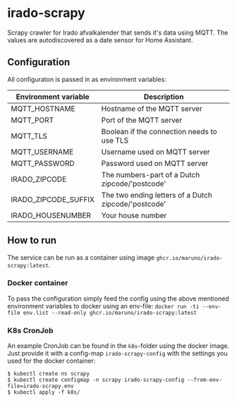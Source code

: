 # irado-scrapy
Scrapy crawler for Irado afvalkalender that sends it's data using MQTT.
The values are autodiscovered as a date sensor for Home Assistant.

## Configuration
All configuraton is passed in as environment variables:

|Environment variable|Description|
|---|---|
|MQTT_HOSTNAME|Hostname of the MQTT server|
|MQTT_PORT|Port of the MQTT server|
|MQTT_TLS|Boolean if the connection needs to use TLS
|MQTT_USERNAME|Username used on MQTT server|
|MQTT_PASSWORD|Password used on MQTT server|
|IRADO_ZIPCODE|The numbers-part of a Dutch zipcode/'postcode'|
|IRADO_ZIPCODE_SUFFIX|The two ending letters of a Dutch zipcode/'postcode'|
|IRADO_HOUSENUMBER|Your house number|

## How to run
The service can be run as a container using image `ghcr.io/maruno/irado-scrapy:latest`.

### Docker container
To pass the configuration simply feed the config using the above mentioned environment variables
to docker using an env-file:
`docker run -ti --env-file env.list --read-only ghcr.io/maruno/irado-scrapy:latest`

### K8s CronJob
An example CronJob can be found in the `k8s`-folder using the docker image. Just provide
it with a config-map `irado-scrapy-config` with the settings you used for the docker container:

```
$ kubectl create ns scrapy
$ kubectl create configmap -n scrapy irado-scrapy-config --from-env-file=irado-scrapy.env
$ kubectl apply -f k8s/
```
